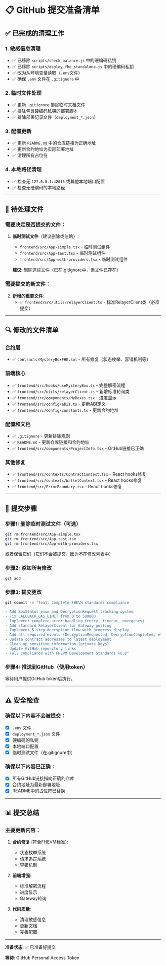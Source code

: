 # 📋 GitHub 提交准备清单

## ✅ 已完成的清理工作

### 1. 敏感信息清理
- ✅ 已移除 `scripts/check_balance.js` 中的硬编码私钥
- ✅ 已移除 `scripts/deploy_fhe_standalone.js` 中的硬编码私钥
- ✅ 改为从环境变量读取（`.env`文件）
- ✅ 确保 `.env` 文件在 `.gitignore` 中

### 2. 临时文件处理
- ✅ 更新 `.gitignore` 排除临时文档文件
- ✅ 排除包含硬编码私钥的部署脚本
- ✅ 排除部署记录文件（`deployment_*.json`）

### 3. 配置更新
- ✅ 更新 `README.md` 中的仓库链接为正确地址
- ✅ 更新合约地址为实际部署地址
- ✅ 清理所有占位符

### 4. 本地路径清理
- ✅ 检查无 `127.0.0.1:42015` 或其他本地端口配置
- ✅ 检查无硬编码的本地路径

---

## 📝 待处理文件

### 需要决定是否提交的文件：

1. **临时测试文件**（建议删除或忽略）:
   - `frontend/src/App-simple.tsx` - 临时测试组件
   - `frontend/src/App-test.tsx` - 临时测试组件  
   - `frontend/src/App-with-providers.tsx` - 临时测试组件

   **建议**: 删除这些文件（已在.gitignore中，但文件已存在）

### 需要提交的新文件：

2. **新增的重要文件**:
   - ✅ `frontend/src/utils/relayerClient.ts` - 标准RelayerClient类（必须提交）

---

## 🔍 修改的文件清单

### 合约层
- ✅ `contracts/MysteryBoxFHE.sol` - 所有修复（状态枚举、容错机制等）

### 前端核心
- ✅ `frontend/src/hooks/useMysteryBox.ts` - 完整解密流程
- ✅ `frontend/src/utils/relayerClient.ts` - 新增标准轮询类
- ✅ `frontend/src/components/MyBoxes.tsx` - 进度显示
- ✅ `frontend/src/config/abis.ts` - 更新ABI定义
- ✅ `frontend/src/config/constants.ts` - 更新合约地址

### 配置和文档
- ✅ `.gitignore` - 更新排除规则
- ✅ `README.md` - 更新仓库链接和合约地址
- ✅ `frontend/src/components/ProjectInfo.tsx` - GitHub链接已正确

### 其他修复
- ✅ `frontend/src/contexts/ContractContext.tsx` - React hooks修复
- ✅ `frontend/src/contexts/WalletContext.tsx` - React hooks修复
- ✅ `frontend/src/ErrorBoundary.tsx` - React hooks修复

---

## 🚀 提交步骤

### 步骤1: 删除临时测试文件（可选）

```bash
git rm frontend/src/App-simple.tsx
git rm frontend/src/App-test.tsx
git rm frontend/src/App-with-providers.tsx
```

或者保留它们（它们不会被提交，因为不在修改列表中）

### 步骤2: 添加所有修改

```bash
git add .
```

### 步骤3: 提交更改

```bash
git commit -m "feat: Complete FHEVM standards compliance

- Add BoxStatus enum and DecryptionRequest tracking system
- Fix CALLBACK_GAS_LIMIT from 0 to 500000
- Implement complete error handling (retry, timeout, emergency)
- Add standard RelayerClient for Gateway polling
- Implement 5-step decryption flow with progress display
- Add all required events (DecryptionRequested, DecryptionCompleted, etc.)
- Update contract addresses to latest deployment
- Clean up sensitive information (private keys)
- Update GitHub repository links
- Full compliance with FHEVM Development Standards v6.0"
```

### 步骤4: 推送到GitHub（使用token）

等待用户提供GitHub token后执行。

---

## ⚠️ 安全检查

### 确保以下内容不会被提交：

- [x] `.env` 文件
- [x] `deployment_*.json` 文件
- [x] 硬编码的私钥
- [x] 本地端口配置
- [x] 临时测试文件（在.gitignore中）

### 确保以下内容已正确：

- [x] 所有GitHub链接指向正确的仓库
- [x] 合约地址为最新部署地址
- [x] README中的占位符已替换

---

## 📊 提交总结

### 主要更新内容：

1. **合约修复** (符合FHEVM标准):
   - 状态枚举系统
   - 请求追踪系统
   - 容错机制

2. **前端增强**:
   - 标准解密流程
   - 进度显示
   - Gateway轮询

3. **代码质量**:
   - 清理敏感信息
   - 更新文档
   - 完善配置

---

**准备状态**: ✅ 已准备好提交

**等待**: GitHub Personal Access Token

